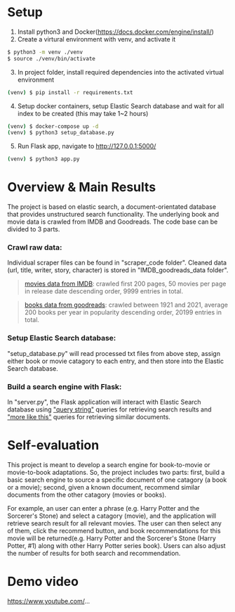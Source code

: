 # Setup
1. Install python3 and Docker(https://docs.docker.com/engine/install/) 
2. Create a virtural environment with venv, and activate it
```bash
$ python3 -m venv ./venv
$ source ./venv/bin/activate
```
3. In project folder, install required dependencies into the activated virtual environment
```bash
(venv) $ pip install -r requirements.txt
```
4. Setup docker containers, setup Elastic Search database and wait for all index to be created (this may take 1~2 hours)
```bash
(venv) $ docker-compose up -d
(venv) $ python3 setup_database.py
```    
5. Run Flask app, navigate to http://127.0.0.1:5000/
```bash
(venv) $ python3 app.py
```  

# Overview & Main Results
The project is based on elastic search, a document-orientated database that provides unstructured search functionality. The underlying book and movie data is crawled from IMDB and Goodreads. The code base can be divided to 3 parts.   

### Crawl raw data:
Individual scraper files can be found in "scraper_code folder". Cleaned data (url, title, writer, story, character) is stored in "IMDB_goodreads_data folder".
> [movies data from IMDB](https://www.imdb.com/search/keyword/?mode=detail&page=1&title_type=movie): crawled first 200 pages, 50 movies per page in release date descending order, 9999 entries in total.  

> [books data from goodreads](https://www.goodreads.com/book/popular_by_date/2021): crawled between 1921 and 2021, average 200 books per year in popularity descending order, 20199 entries in total.
### Setup Elastic Search database:
"setup_database.py" will read processed txt files from above step, assign either book or movie catagory to each entry, and then store into the Elastic Search database. 
### Build a search engine with Flask:
In "server.py", the Flask application will interact with Elastic Search database using ["query string"](https://www.elastic.co/guide/en/elasticsearch/reference/current/query-dsl-query-string-query.html) queries for retrieving search results and ["more like this"](https://www.elastic.co/guide/en/elasticsearch/reference/current/query-dsl-mlt-query.html) queries for retrieving similar documents.

# Self-evaluation
This project is meant to develop a search engine for book-to-movie or movie-to-book adaptations.  So, the project includes two parts: first, build a basic search engine to source a specific document of one catagory (a book or a movie); second, given a known document, recommend similar documents from the other catagory (movies or books).    

For example, an user can enter a phrase (e.g. Harry Potter and the Sorcerer's Stone) and select a catagory (movie), and the application will retrieve search result for all relevant movies. The user can then select any of them, click the recommend button, and book recommendations for this movie  will be returned(e.g. Harry Potter and the Sorcerer's Stone (Harry Potter, #1) along with other Harry Potter series book). Users can also adjust the number of results for both search and recommendation.

# Demo video
https://www.youtube.com/...
